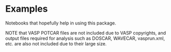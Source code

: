 # Examples

Notebooks that hopefully help in using this package.

NOTE that VASP POTCAR files are not included due to VASP copyrights, and output files required for analysis such as DOSCAR, WAVECAR, vasprun.xml, etc. are also not included due to their large size.